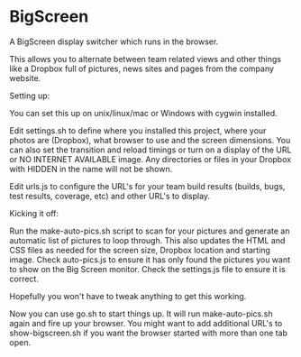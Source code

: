 BigScreen
=========

A BigScreen display switcher which runs in the browser.

This allows you to alternate between team related views and other things like a Dropbox full of pictures, news sites and pages from the company website.

Setting up:

You can set this up on unix/linux/mac or Windows with cygwin installed.

Edit settings.sh to define where you installed this project, where your photos are (Dropbox), what browser to use and the screen dimensions. You can also set the transition and reload timings or turn on a display of the URL or NO INTERNET AVAILABLE image. Any directories or files in your Dropbox with HIDDEN in the name will not be shown.

Edit urls.js to configure the URL's for your team build results (builds, bugs, test results, coverage, etc) and other URL's to display.

Kicking it off:

Run the make-auto-pics.sh script to scan for your pictures and generate an automatic list of pictures to loop through.
This also updates the HTML and CSS files as needed for the screen size, Dropbox location  and starting image.
Check auto-pics.js to ensure it has only found the pictures you want to show on the Big Screen monitor.
Check the settings.js file to ensure it is correct.

Hopefully you won't have to tweak anything to get this working.

Now you can use go.sh to start things up. It will run make-auto-pics.sh again and fire up your browser.
You might want to add additional URL's to show-bigscreen.sh if you want the browser started with more than one tab open.
